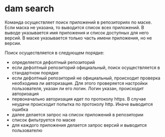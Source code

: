 # dam search

Команда осуществляет поиск приложений в репозиториях по маске.
Если маска не указана, то выводится список всех приложений.
В выводе указывается имя приложения и список доступных для него версий.
В маске указывается только часть имени приложения, но не версии.

Поиск осуществляется в следующем порядке:
* определяется дефолтный репозиторий
* если дефолтный репозиторий официальный, поиск осуществляется в стандартном порядке
* если дефолтный репозиторий не официальный, происходит проверка необходима ли авторизация.
Для этого проверяется настройки пользователя, указан ли его логин.
Логин указан, происходит авторизация
* первоначально авторизация идет по протоколу https.
В случае неудачи происходит попытка по протоколу http. Иначе выводится ошибка
* далее делается запрос на список приложений в репозитории
* список фильтруется по маске
* для каждого приложения делается запрос версий и выводится пользователю
